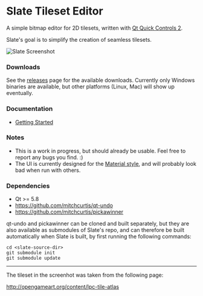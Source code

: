 # Slate Tileset Editor

A simple bitmap editor for 2D tilesets, written with [Qt Quick Controls 2](http://doc.qt.io/qt-5/qtquickcontrols2-index.html).

Slate's goal is to simplify the creation of seamless tilesets.

![Slate Screenshot](https://github.com/mitchcurtis/slate/blob/master/slate.png "Slate")

### Downloads ###

See the [releases](https://github.com/mitchcurtis/slate/releases) page for the available downloads. Currently only Windows binaries are available, but other platforms (Linux, Mac) will show up eventually.

### Documentation ###
- [Getting Started](https://github.com/mitchcurtis/slate/blob/master/doc/getting-started.md)

### Notes ###
- This is a work in progress, but should already be usable. Feel free to report any bugs you find. :)
- The UI is currently designed for the [Material style](http://doc.qt.io/qt-5/qtquickcontrols2-material.html), and will probably look bad when run with others.

### Dependencies ###

* Qt >= 5.8
* https://github.com/mitchcurtis/qt-undo
* https://github.com/mitchcurtis/pickawinner

qt-undo and pickawinner can be cloned and built separately, but they are also available as submodules of Slate's repo, and can therefore be built automatically when
Slate is built, by first running the following commands:

    cd <slate-source-dir>
    git submodule init
    git submodule update

---

The tileset in the screenhot was taken from the following page:

http://opengameart.org/content/lpc-tile-atlas
